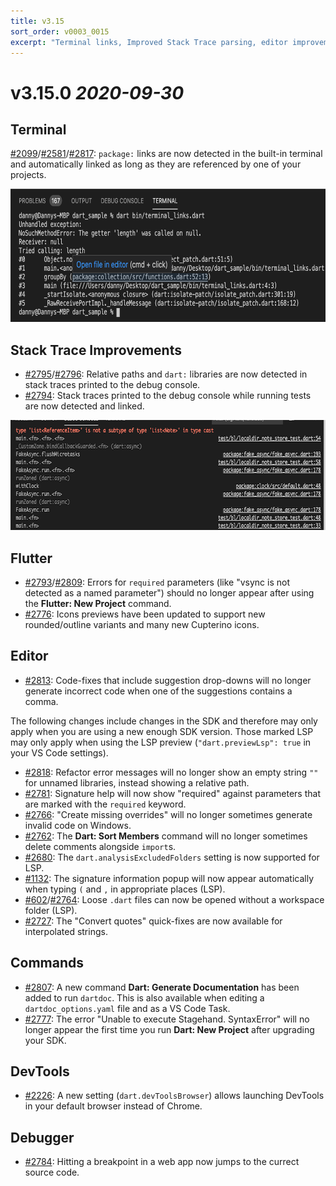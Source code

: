 ```yaml
---
title: v3.15
sort_order: v0003_0015
excerpt: "Terminal links, Improved Stack Trace parsing, editor improvements..."
---
```


# v3.15.0 *2020-09-30*

## Terminal

[#2099](https://github.com/Dart-Code/Dart-Code/issues/2099)/[#2581](https://github.com/Dart-Code/Dart-Code/issues/2581)/[#2817](https://github.com/Dart-Code/Dart-Code/issues/2817): `package:` links are now detected in the built-in terminal and automatically linked as long as they are referenced by one of your projects.

<img src="/images/release_notes/v3.15/terminal_links.png" width="700" height="213" />

## Stack Trace Improvements

- [#2795](https://github.com/Dart-Code/Dart-Code/issues/2795)/[#2796](https://github.com/Dart-Code/Dart-Code/issues/2796): Relative paths and `dart:` libraries are now detected in stack traces printed to the debug console.
- [#2794](https://github.com/Dart-Code/Dart-Code/issues/2794): Stack traces printed to the debug console while running tests are now detected and linked.

<img src="/images/release_notes/v3.15/stack_traces.png" width="700" height="176" />

## Flutter

- [#2793](https://github.com/Dart-Code/Dart-Code/issues/2793)/[#2809](https://github.com/Dart-Code/Dart-Code/issues/2809): Errors for `required` parameters (like "vsync is not detected as a named parameter") should no longer appear after using the **Flutter: New Project** command.
- [#2776](https://github.com/Dart-Code/Dart-Code/issues/2776): Icons previews have been updated to support new rounded/outline variants and many new Cupterino icons.

## Editor

- [#2813](https://github.com/Dart-Code/Dart-Code/issues/2813): Code-fixes that include suggestion drop-downs will no longer generate incorrect code when one of the suggestions contains a comma.

The following changes include changes in the SDK and therefore may only apply when you are using a new enough SDK version. Those marked LSP may only apply when using the LSP preview (`"dart.previewLsp": true` in your VS Code settings).

- [#2818](https://github.com/Dart-Code/Dart-Code/issues/2818): Refactor error messages will no longer show an empty string `""` for unnamed libraries, instead showing a relative path.
- [#2781](https://github.com/Dart-Code/Dart-Code/issues/2781): Signature help will now show "required" against parameters that are marked with the `required` keyword.
- [#2766](https://github.com/Dart-Code/Dart-Code/issues/2766): "Create missing overrides" will no longer sometimes generate invalid code on Windows.
- [#2762](https://github.com/Dart-Code/Dart-Code/issues/2762): The **Dart: Sort Members** command will no longer sometimes delete comments alongside `import`s.
- [#2680](https://github.com/Dart-Code/Dart-Code/issues/2680): The `dart.analysisExcludedFolders` setting is now supported for LSP.
- [#1132](https://github.com/Dart-Code/Dart-Code/issues/1132): The signature information popup will now appear automatically when typing `(` and `,` in appropriate places (LSP).
- [#602](https://github.com/Dart-Code/Dart-Code/issues/602)/[#2764](https://github.com/Dart-Code/Dart-Code/issues/2764): Loose `.dart` files can now be opened without a workspace folder (LSP).
- [#2727](https://github.com/Dart-Code/Dart-Code/issues/2727): The "Convert quotes" quick-fixes are now available for interpolated strings.

## Commands

- [#2807](https://github.com/Dart-Code/Dart-Code/issues/2807): A new command **Dart: Generate Documentation** has been added to run `dartdoc`. This is also available when editing a `dartdoc_options.yaml` file and as a VS Code Task.
- [#2777](https://github.com/Dart-Code/Dart-Code/issues/2777): The error "Unable to execute Stagehand. SyntaxError" will no longer appear the first time you run **Dart: New Project** after upgrading your SDK.

## DevTools

- [#2226](https://github.com/Dart-Code/Dart-Code/issues/2226): A new setting (`dart.devToolsBrowser`) allows launching DevTools in your default browser instead of Chrome.

## Debugger

- [#2784](https://github.com/Dart-Code/Dart-Code/issues/2784): Hitting a breakpoint in a web app now jumps to the currect source code.



